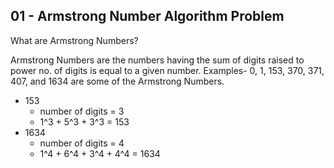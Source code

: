 ## 01 - Armstrong Number Algorithm Problem ##
What are Armstrong Numbers?

Armstrong Numbers are the numbers having the sum of digits raised to power no. of digits is equal to a given number. Examples- 0, 1, 153, 370, 371, 407, and 1634 are some of the Armstrong Numbers.

* 153 
    * number of digits = 3 
    * 1^3 + 5^3 + 3^3 = 153 
* 1634
    * number of digits = 4 
    * 1^4 + 6^4 + 3^4 + 4^4 = 1634